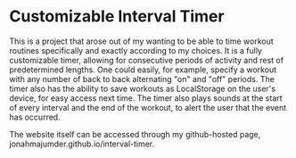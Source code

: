 Customizable Interval Timer
===========================

This is a project that arose out of my wanting to be able to time workout routines specifically and exactly according to my choices. It is a fully customizable timer, allowing for consecutive periods of activity and rest of predetermined lengths. One could easily, for example, specify a workout with any number of back to back alternating "on" and "off" periods. The timer also has the ability to save workouts as LocalStorage on the user's device, for easy access next time. The timer also plays sounds at the start of every interval and the end of the workout, to alert the user that the event has occurred.

The website itself can be accessed through my github-hosted page, jonahmajumder.github.io/interval-timer.
